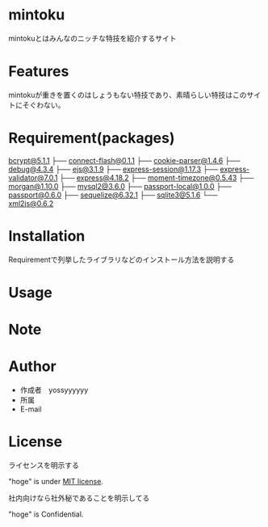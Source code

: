 # mintoku
mintokuとはみんなのニッチな特技を紹介するサイト
 
# Features
 
mintokuが重きを置くのはしょうもない特技であり、素晴らしい特技はこのサイトにそぐわない。
 
# Requirement(packages)

 bcrypt@5.1.1
├── connect-flash@0.1.1
├── cookie-parser@1.4.6
├── debug@4.3.4
├── ejs@3.1.9
├── express-session@1.17.3
├── express-validator@7.0.1
├── express@4.18.2
├── moment-timezone@0.5.43
├── morgan@1.10.0
├── mysql2@3.6.0
├── passport-local@1.0.0
├── passport@0.6.0
├── sequelize@6.32.1
├── sqlite3@5.1.6
└── xml2js@0.6.2

# Installation
 
Requirementで列挙したライブラリなどのインストール方法を説明する
 
# Usage
 

# Note
 

# Author
 
* 作成者　yossyyyyyy
* 所属　
* E-mail
 
# License
ライセンスを明示する
 
"hoge" is under [MIT license](https://en.wikipedia.org/wiki/MIT_License).
 
社内向けなら社外秘であることを明示してる
 
"hoge" is Confidential.
